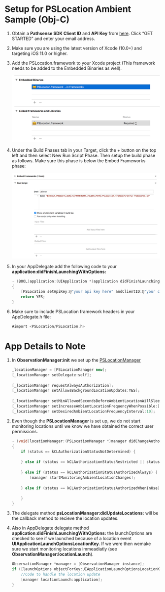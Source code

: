# Setup for PSLocation Ambient Sample (Obj-C)

1. Obtain a **Pathsense SDK Client ID** and **API Key** from [here](https://pathsense.com/). Click “GET STARTED” and enter your email address.

2. Make sure you are using the latest version of Xcode (10.0+) and targeting iOS 11.0 or higher.

3. Add the PSLocation.framework to your Xcode project (This framework needs to be added to the Embedded Binaries as well).

	![Screenshot1](../frameworks.png?raw=true "")

4. Under the Build Phases tab in your Target, click the + button on the top left and then select New Run Script Phase. Then setup the build phase as follows. Make sure this phase is below the Embed Frameworks phase:

	![Screenshot2](../RunScript.png?raw=true "")

5. In your AppDelegate add the following code to your **application:didFinishLaunchingWithOptions:**

    ```groovy
	- (BOOL)application:(UIApplication *)application didFinishLaunchingWithOptions:(NSDictionary *)launchOptions
	{
		[PSLocation setApiKey:@"your api key here" andClientID:@"your client ID"];
    	return YES;
	}
	```

6. Make sure to include PSLocation framework headers in your AppDelegate.h file:

    ```groovy
	#import <PSLocation/PSLocation.h>
	```

# App Details to Note

1. In **ObservationManager:init** we set up the [PSLocationManager](https://developer.pathsense.com/sites/pathsensedeveloperportal.dd/files/documentation/ios/sdk/location/1.2/interface_p_s_location_manager.html) 
    
    ```groovy
    _locationManager = [PSLocationManager new];
    [_locationManager setDelegate:self];
    
    [_locationManager requestAlwaysAuthorization];
    [_locationManager setAllowsBackgroundLocationUpdates:YES];

    [_locationManager setMinAllowedSecondsBeforeAmbientLocationWillSleep:[SettingsViewController allowedWakeTime]];
    [_locationManager setIncreaseAmbientLocationFrequencyWhenPossible:[SettingsViewController useIncreaseFrequencyWhenPossible]];
    [_locationManager setDesiredAmbientLocationFrequencyInterval:10];
	```

2. Even though the **PSLocationManager** is set up, we do not start monitoring locations until we know we have obtained the correct user permissions.
    
    ```groovy
    - (void)locationManager:(PSLocationManager *)manager didChangeAuthorizationStatus:(CLAuthorizationStatus)status
    {
        if (status == kCLAuthorizationStatusNotDetermined) {
            
        } else if (status == kCLAuthorizationStatusRestricted || status == kCLAuthorizationStatusDenied) {
            
        } else if (status == kCLAuthorizationStatusAuthorizedAlways) {
            [manager startMonitoringAmbientLocationChanges];
            
        } else if (status == kCLAuthorizationStatusAuthorizedWhenInUse) {

        }
    }
	```

    
3. The delegate method **psLocationManager:didUpdateLocations:** will be the callback method to recieve the location updates.

4. Also in AppDelegate delegate method **application:didFinishLaunchingWithOptions:** the launchOptions are checked to see if we launched because of a location event **UIApplicationLaunchOptionsLocationKey**. If we were then wemake sure we start monitoring locations immeadiatly (see **ObservationManager:locationLaunch**).
    
    ```groovy
    ObservationManager *manager = [ObservationManager instance];
    if ([launchOptions objectForKey:UIApplicationLaunchOptionsLocationKey]) {
        //Code to handle the location update
        [manager locationLaunch:application];
    }
	```
